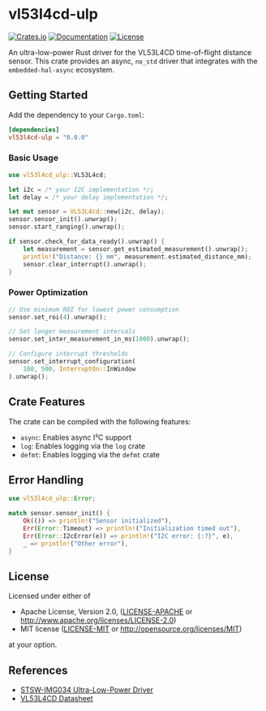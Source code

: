 # vl53l4cd-ulp

[![Crates.io](https://img.shields.io/crates/v/vl53l4cd-ulp.svg)](https://crates.io/crates/vl53l4cd-ulp)
[![Documentation](https://docs.rs/vl53l4cd-ulp/badge.svg)](https://docs.rs/vl53l4cd-ulp)
[![License](https://img.shields.io/badge/license-MIT%2FApache--2.0-blue.svg)](README.md)

An ultra-low-power Rust driver for the VL53L4CD time-of-flight distance sensor. This crate provides an async, `no_std` driver that integrates with the `embedded-hal-async` ecosystem.

## Getting Started

Add the dependency to your `Cargo.toml`:

```toml
[dependencies]
vl53l4cd-ulp = "0.0.0"
```

### Basic Usage

```rust
use vl53l4cd_ulp::VL53L4cd;

let i2c = /* your I2C implementation */;
let delay = /* your delay implementation */;

let mut sensor = VL53L4cd::new(i2c, delay);
sensor.sensor_init().unwrap();
sensor.start_ranging().unwrap();

if sensor.check_for_data_ready().unwrap() {
    let measurement = sensor.get_estimated_measurement().unwrap();
    println!("Distance: {} mm", measurement.estimated_distance_mm);
    sensor.clear_interrupt().unwrap();
}
```

### Power Optimization

```rust
// Use minimum ROI for lowest power consumption
sensor.set_roi(4).unwrap();

// Set longer measurement intervals
sensor.set_inter_measurement_in_ms(1000).unwrap();

// Configure interrupt thresholds
sensor.set_interrupt_configuration(
    100, 500, InterruptOn::InWindow
).unwrap();
```

## Crate Features

The crate can be compiled with the following features:

- `async`: Enables async I²C support
- `log`: Enables logging via the `log` crate
- `defmt`: Enables logging via the `defmt` crate

## Error Handling

```rust
use vl53l4cd_ulp::Error;

match sensor.sensor_init() {
    Ok(()) => println!("Sensor initialized"),
    Err(Error::Timeout) => println!("Initialization timed out"),
    Err(Error::I2cError(e)) => println!("I2C error: {:?}", e),
    _ => println!("Other error"),
}
```

## License

Licensed under either of

- Apache License, Version 2.0, ([LICENSE-APACHE](LICENSE-APACHE) or
  <http://www.apache.org/licenses/LICENSE-2.0>)
- MIT license ([LICENSE-MIT](LICENSE-MIT) or
  <http://opensource.org/licenses/MIT>)

at your option.

## References

- [STSW-IMG034 Ultra-Low-Power Driver](https://www.st.com/en/embedded-software/stsw-img034.html)
- [VL53L4CD Datasheet](https://www.st.com/resource/en/datasheet/vl53l4cd.pdf)
